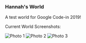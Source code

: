 ### Hannah's World
A test world for Google Code-in 2019!

Current World Screenshots:

![Photo 1](https://github.com/HannahGuo/HannahsWorld/images/Pic1.png)
![Photo 2](https://github.com/HannahGuo/HannahsWorld/images/Pic2.png)
![Photo 3](https://github.com/HannahGuo/HannahsWorld/images/Pic3.png)
